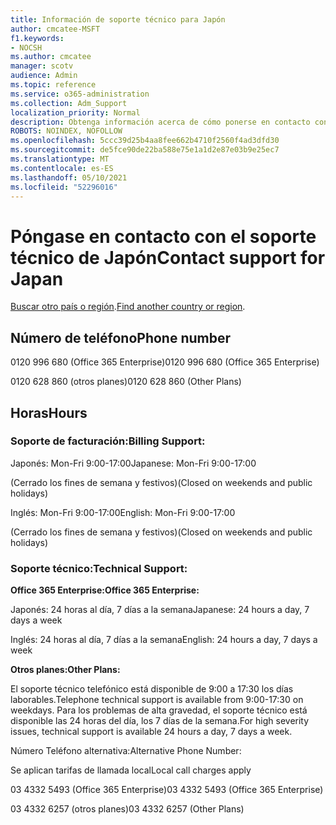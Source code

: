 ```yaml
---
title: Información de soporte técnico para Japón
author: cmcatee-MSFT
f1.keywords:
- NOCSH
ms.author: cmcatee
manager: scotv
audience: Admin
ms.topic: reference
ms.service: o365-administration
ms.collection: Adm_Support
localization_priority: Normal
description: Obtenga información acerca de cómo ponerse en contacto con el soporte técnico de su país o región.
ROBOTS: NOINDEX, NOFOLLOW
ms.openlocfilehash: 5ccc39d25b4aa8fee662b4710f2560f4ad3dfd30
ms.sourcegitcommit: de5fce90de22ba588e75e1a1d2e87e03b9e25ec7
ms.translationtype: MT
ms.contentlocale: es-ES
ms.lasthandoff: 05/10/2021
ms.locfileid: "52296016"
---
```

# <a name="contact-support-for-japan"></a><span data-ttu-id="76f22-103">Póngase en contacto con el soporte técnico de Japón</span><span class="sxs-lookup"><span data-stu-id="76f22-103">Contact support for Japan</span></span>

<span data-ttu-id="76f22-104">[Buscar otro país o región](../../business-video/get-help-support.md).</span><span class="sxs-lookup"><span data-stu-id="76f22-104">[Find another country or region](../../business-video/get-help-support.md).</span></span>

## <a name="phone-number"></a><span data-ttu-id="76f22-105">Número de teléfono</span><span class="sxs-lookup"><span data-stu-id="76f22-105">Phone number</span></span>
<span data-ttu-id="76f22-106">0120 996 680 (Office 365 Enterprise)</span><span class="sxs-lookup"><span data-stu-id="76f22-106">0120 996 680 (Office 365 Enterprise)</span></span>

<span data-ttu-id="76f22-107">0120 628 860 (otros planes)</span><span class="sxs-lookup"><span data-stu-id="76f22-107">0120 628 860 (Other Plans)</span></span>

## <a name="hours"></a><span data-ttu-id="76f22-108">Horas</span><span class="sxs-lookup"><span data-stu-id="76f22-108">Hours</span></span>
### <a name="billing-support"></a><span data-ttu-id="76f22-109">Soporte de facturación:</span><span class="sxs-lookup"><span data-stu-id="76f22-109">Billing Support:</span></span>

<span data-ttu-id="76f22-110">Japonés: Mon-Fri 9:00-17:00</span><span class="sxs-lookup"><span data-stu-id="76f22-110">Japanese: Mon-Fri 9:00-17:00</span></span>

<span data-ttu-id="76f22-111">(Cerrado los fines de semana y festivos)</span><span class="sxs-lookup"><span data-stu-id="76f22-111">(Closed on weekends and public holidays)</span></span>

<span data-ttu-id="76f22-112">Inglés: Mon-Fri 9:00-17:00</span><span class="sxs-lookup"><span data-stu-id="76f22-112">English: Mon-Fri 9:00-17:00</span></span>

<span data-ttu-id="76f22-113">(Cerrado los fines de semana y festivos)</span><span class="sxs-lookup"><span data-stu-id="76f22-113">(Closed on weekends and public holidays)</span></span>

### <a name="technical-support"></a><span data-ttu-id="76f22-114">Soporte técnico:</span><span class="sxs-lookup"><span data-stu-id="76f22-114">Technical Support:</span></span>

<span data-ttu-id="76f22-115">**Office 365 Enterprise:**</span><span class="sxs-lookup"><span data-stu-id="76f22-115">**Office 365 Enterprise:**</span></span>

<span data-ttu-id="76f22-116">Japonés: 24 horas al día, 7 días a la semana</span><span class="sxs-lookup"><span data-stu-id="76f22-116">Japanese: 24 hours a day, 7 days a week</span></span>

<span data-ttu-id="76f22-117">Inglés: 24 horas al día, 7 días a la semana</span><span class="sxs-lookup"><span data-stu-id="76f22-117">English: 24 hours a day, 7 days a week</span></span>

<span data-ttu-id="76f22-118">**Otros planes:**</span><span class="sxs-lookup"><span data-stu-id="76f22-118">**Other Plans:**</span></span>

<span data-ttu-id="76f22-119">El soporte técnico telefónico está disponible de 9:00 a 17:30 los días laborables.</span><span class="sxs-lookup"><span data-stu-id="76f22-119">Telephone technical support is available from 9:00-17:30 on weekdays.</span></span> <span data-ttu-id="76f22-120">Para los problemas de alta gravedad, el soporte técnico está disponible las 24 horas del día, los 7 días de la semana.</span><span class="sxs-lookup"><span data-stu-id="76f22-120">For high severity issues, technical support is available 24 hours a day, 7 days a week.</span></span>

<span data-ttu-id="76f22-121">Número Teléfono alternativa:</span><span class="sxs-lookup"><span data-stu-id="76f22-121">Alternative Phone Number:</span></span>

<span data-ttu-id="76f22-122">Se aplican tarifas de llamada local</span><span class="sxs-lookup"><span data-stu-id="76f22-122">Local call charges apply</span></span>

<span data-ttu-id="76f22-123">03 4332 5493 (Office 365 Enterprise)</span><span class="sxs-lookup"><span data-stu-id="76f22-123">03 4332 5493 (Office 365 Enterprise)</span></span>

<span data-ttu-id="76f22-124">03 4332 6257 (otros planes)</span><span class="sxs-lookup"><span data-stu-id="76f22-124">03 4332 6257 (Other Plans)</span></span>
